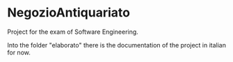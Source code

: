 # NegozioAntiquariato
Project for the exam of Software Engineering.

Into the folder "elaborato" there is the documentation of the project in italian for now.

